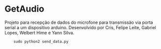 # GetAudio

Projeto para recepção de dados do microfone para transmissão via porta serial a um dispositivo arduino. Desenvolvido por Cris, Felipe Leite, Gabriel Lopes, Welbert Hime e Yann Silva.

		sudo python2 send_data.py
